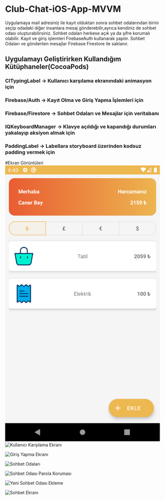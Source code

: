 # Club-Chat-iOS-App-MVVM
Uygulamaya mail adresiniz ile kayıt olduktan sonra sohbet odalarından birini seçip odadaki diğer insanlara mesaj gönderebilir,ayrıca kendiniz de sohbet odası oluşturabilirsiniz.
Sohbet odaları herkese açık ya da şifre korumalı olabilir. Kayıt ve giriş işlemleri FirebaseAuth kullanarak yapılır. Sohbet Odaları ve gönderilen mesajlar Firebase Firestore ile saklanır.

## Uygulamayı Geliştirirken Kullandığım Kütüphaneler(CocoaPods)
### ClTypingLabel -> Kullanıcı karşılama ekranındaki animasyon için
### Firebase/Auth -> Kayıt Olma ve Giriş Yapma İşlemleri için
### Firebase/Firestore -> Sohbet Odaları ve Mesajlar için veritabanı
### IQKeyboardManager -> Klavye açıldığı ve kapandığı durumları yakalayıp aksiyon almak için
### PaddingLabel -> Labellara storyboard üzerinden kodsuz padding vermek için

#Ekran Görüntüleri
![Harcamalarınızı buradan takip edebilir dilediğiniz para birimi türünden görebilirsiniz](https://raw.githubusercontent.com/caner07/HarcamaTakip/master/screenshots/Screenshot_1620488584.png)
![Kullanıcı Karşılama Ekranı](https://raw.githubusercontent.com/caner07/Club-Chat-iOS-App-MVVM/main/Club%20Chat/Assets.xcassets/Simulator_Screen_Shot_-_iPhone_11_-_2021-08-06_at_11.43.49_240x430.png)

![Giriş Yapma Ekranı](https://raw.githubusercontent.com/caner07/Club-Chat-iOS-App-MVVM/main/Club%20Chat/Assets.xcassets/Simulator_Screen_Shot_-_iPhone_11_-_2021-08-06_at_11.43.52_240x430.png)

![Sohbet Odaları](https://raw.githubusercontent.com/caner07/Club-Chat-iOS-App-MVVM/main/Club%20Chat/Assets.xcassets/Simulator_Screen_Shot_-_iPhone_11_-_2021-08-06_at_11.43.19_240x430.png)

![Sohbet Odası Parola Koruması](https://raw.githubusercontent.com/caner07/Club-Chat-iOS-App-MVVM/main/Club%20Chat/Assets.xcassets/Simulator_Screen_Shot_-_iPhone_11_-_2021-08-06_at_11.43.34_240x430.png)

![Yeni Sohbet Odası Ekleme](https://raw.githubusercontent.com/caner07/Club-Chat-iOS-App-MVVM/main/Club%20Chat/Assets.xcassets/Simulator_Screen_Shot_-_iPhone_11_-_2021-08-06_at_11.43.40_240x430.png)

![Sohbet Ekranı](https://raw.githubusercontent.com/caner07/Club-Chat-iOS-App-MVVM/main/Club%20Chat/Assets.xcassets/Simulator_Screen_Shot_-_iPhone_11_-_2021-08-06_at_11.43.14_240x430.png)
